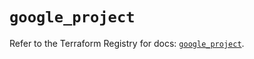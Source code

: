 # `google_project`

Refer to the Terraform Registry for docs: [`google_project`](https://registry.terraform.io/providers/hashicorp/google-beta/6.12.0/docs/resources/google_project).
